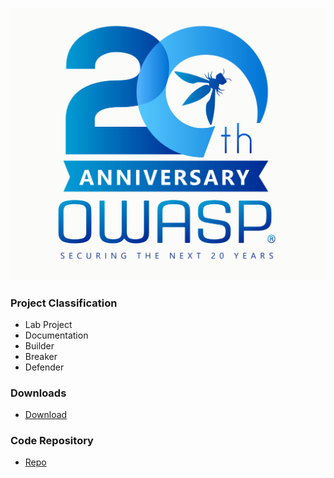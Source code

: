 [![OWASP 20th Anniversary Image](assets/images/OWASP-20th.jpeg)](https://20thanniversary.owasp.org/)

### Project Classification

* <i class="fas fa-flask" style="color:#FFA500;"></i> Lab Project
* <i class="fas fa-book" style="color:#233e81;"></i> Documentation
* <i class="fas fa-toolbox" style="color:#233e81;"></i> Builder
* <i class="fas fa-hammer" style="color:#233e81;"></i> Breaker
* <i class="fas fa-shield-alt" style="color:#233e81;"></i> Defender

### Downloads

* [Download](https://github.com/OWASP/OWASP-VWAD)

### Code Repository

* [Repo](https://github.com/OWASP/OWASP-VWAD)
